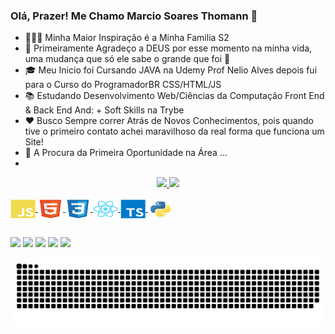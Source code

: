 ### Olá, Prazer! Me Chamo Marcio Soares Thomann 👋
- 👨‍👩‍👧 Minha Maior Inspiração é a Minha Familia S2
- 🙏 Primeiramente Agradeço a DEUS por esse momento na minha vida, uma mudança que só ele sabe o grande que foi 🙏
- 🎓 Meu Inicio foi Cursando JAVA na Udemy Prof Nelio Alves depois fui para o Curso do ProgramadorBR CSS/HTML/JS 
- 📚 Estudando Desenvolvimento Web/Ciências da Computação Front End & Back End And: + Soft Skills na Trybe
- ❤️  Busco Sempre correr Atrás de Novos Conhecimentos, pois quando tive o primeiro contato achei maravilhoso da real forma que funciona um Site!
- 🔭 A Procura da Primeira Oportunidade na Área ...
- 
<div align="center">
  <a href="https://github.com/marciomst">
  <img height="180em" src="https://github-readme-stats.vercel.app/api?username=marciomst&show_icons=true&theme=dracula&include_all_commits=true&count_private=true"/>
  
  <img height="180em" src="https://github-readme-stats.vercel.app/api/top-langs/?username=marciomst&layout=compact&langs_count=7&theme=dracula"/>
</div>
  <div style="display: inline_block"><br>
  <img align="center" alt="Marcio-JS" height="30" width="40" src="https://raw.githubusercontent.com/devicons/devicon/master/icons/javascript/javascript-plain.svg">
  <img align="center" alt="Marcio-HTML" height="30" width="40" src="https://raw.githubusercontent.com/devicons/devicon/master/icons/html5/html5-original.svg">
  <img align="center" alt="Marcio-CSS" height="30" width="40" src="https://raw.githubusercontent.com/devicons/devicon/master/icons/css3/css3-original.svg">
    <img align="center" alt="Marcio-React" height="30" width="40" src="https://raw.githubusercontent.com/devicons/devicon/master/icons/react/react-original.svg">
    <img align="center" alt="Marcio-Ts" height="30" width="40" src="https://raw.githubusercontent.com/devicons/devicon/master/icons/typescript/typescript-plain.svg">
  <img align="center" alt="Marcio-Python" height="30" width="40" src="https://raw.githubusercontent.com/devicons/devicon/master/icons/python/python-original.svg">
  
    
  ##
    
    
<div> 
  <a href="https://www.linkedin.com/in/marciosoaresthomann" target="_blank"><img src="https://img.shields.io/badge/-LinkedIn-%230077B5?style=for-the-badge&logo=linkedin&logoColor=white" target="_blank"></a> 
  <a href = "mailto:contatomarciosoaresthoman@gmail.com"><img src="https://img.shields.io/badge/-Gmail-%23333?style=for-the-badge&logo=gmail&logoColor=white" target="_blank"></a>
  <a href="" target="_blank"><img src="https://img.shields.io/badge/Discord-7289DA?style=for-the-badge&logo=discord&logoColor=white" target="_blank"></a>
  <a href="" target="_blank"><img src="https://img.shields.io/badge/YouTube-FF0000?style=for-the-badge&logo=youtube&logoColor=white" target="_blank"></a>
  <a href="" target="_blank"><img src="https://img.shields.io/badge/-Instagram-%23E4405F?style=for-the-badge&logo=instagram&logoColor=white" target="_blank"></a>
  
  
  
 
  ![Snake animation](https://raw.githubusercontent.com/Platane/snk/output/github-contribution-grid-snake.svg)
</div>
  
  
